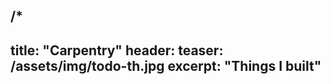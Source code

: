 /*
---
title: "Carpentry"
header:
    teaser: /assets/img/todo-th.jpg
excerpt: "Things I built"
---
